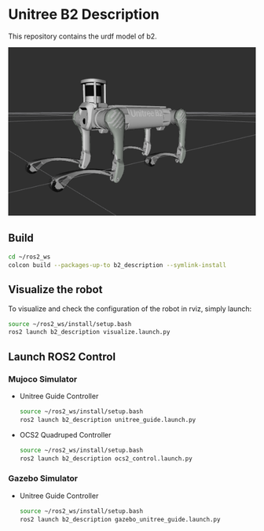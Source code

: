 # Unitree B2 Description

This repository contains the urdf model of b2.

![B2](../../../.images/b2.png)

## Build

```bash
cd ~/ros2_ws
colcon build --packages-up-to b2_description --symlink-install
```

## Visualize the robot

To visualize and check the configuration of the robot in rviz, simply launch:

```bash
source ~/ros2_ws/install/setup.bash
ros2 launch b2_description visualize.launch.py
```

## Launch ROS2 Control

### Mujoco Simulator

* Unitree Guide Controller
  ```bash
  source ~/ros2_ws/install/setup.bash
  ros2 launch b2_description unitree_guide.launch.py
  ```
* OCS2 Quadruped Controller
  ```bash
  source ~/ros2_ws/install/setup.bash
  ros2 launch b2_description ocs2_control.launch.py
  ```

### Gazebo Simulator

* Unitree Guide Controller
  ```bash
  source ~/ros2_ws/install/setup.bash
  ros2 launch b2_description gazebo_unitree_guide.launch.py
  ```
